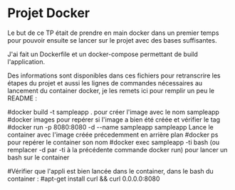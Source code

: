 # Projet Docker

Le but de ce TP était de prendre en main docker dans un premier temps pour pouvoir ensuite se lancer sur le projet avec des bases suffisantes.

J'ai fait un Dockerfile et un docker-compose permettant de build l'application.

Des informations sont disponibles dans ces fichiers pour retranscrire les étapes du projet et aussi les lignes de commandes nécessaires au lancement du container docker, je les remets ici pour remplir un peu le README :

#docker build -t sampleapp . pour créer l'image avec le nom sampleapp
#docker images pour repérer si l'image a bien été créée et vérifier le tag
#docker run -p 8080:8080 -d --name sampleapp sampleapp Lance le container avec l'image créée précedemment en arrière plan 
#docker ps pour repérer le container son nom
#docker exec sampleapp -ti bash (ou remplacer -d par -ti à la précédente commande docker run) pour lancer un bash sur le container

#Vérifier que l'appli est bien lancée dans le container, dans le bash du container :
#apt-get install curl && curl 0.0.0.0:8080
